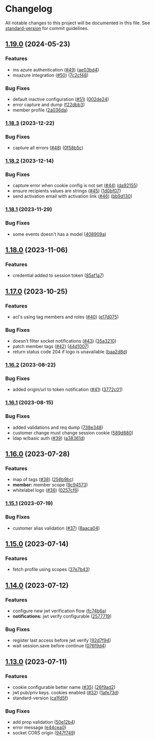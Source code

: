# Changelog

All notable changes to this project will be documented in this file. See [standard-version](https://github.com/conventional-changelog/standard-version) for commit guidelines.

## [1.19.0](https://github.com/theeye-io-team/theeye-gateway/compare/1.18.3...1.19.0) (2024-05-23)


### Features

* ms azure authentication ([#49](https://github.com/theeye-io-team/theeye-gateway/issues/49)) ([ae03bd4](https://github.com/theeye-io-team/theeye-gateway/commit/ae03bd43731d5b162291d3a6e5b565e25a536e6b))
* msazure integration ([#50](https://github.com/theeye-io-team/theeye-gateway/issues/50)) ([7c2cf48](https://github.com/theeye-io-team/theeye-gateway/commit/7c2cf483df5e33ef185fb356cb783a1651c7a76d))


### Bug Fixes

* default inactive configuration ([#51](https://github.com/theeye-io-team/theeye-gateway/issues/51)) ([002de24](https://github.com/theeye-io-team/theeye-gateway/commit/002de2497255765b282232556b941212ca0b6626))
* error capture and dump ([f22dbb3](https://github.com/theeye-io-team/theeye-gateway/commit/f22dbb31cb8c7754d786b6eddcc01892d1216984))
* member profile ([2a036da](https://github.com/theeye-io-team/theeye-gateway/commit/2a036da28db3d8c7a6fac41710521f4c0881fa32))

### [1.18.3](https://github.com/theeye-io-team/theeye-gateway/compare/1.18.2...1.18.3) (2023-12-22)


### Bug Fixes

* capture all errors ([#48](https://github.com/theeye-io-team/theeye-gateway/issues/48)) ([0f58b5c](https://github.com/theeye-io-team/theeye-gateway/commit/0f58b5c66d3be92811c4f0101acd6b9147eda712))

### [1.18.2](https://github.com/theeye-io-team/theeye-gateway/compare/1.18.1...1.18.2) (2023-12-14)


### Bug Fixes

* capture error when cookie config is not set ([#44](https://github.com/theeye-io-team/theeye-gateway/issues/44)) ([da92155](https://github.com/theeye-io-team/theeye-gateway/commit/da921555412579ef7982ad535d5003ddfc5c56f4))
* ensure recipients values are strings ([#45](https://github.com/theeye-io-team/theeye-gateway/issues/45)) ([1d0bf07](https://github.com/theeye-io-team/theeye-gateway/commit/1d0bf07b9ed55c9f41da0d49b5da9601503d234d))
* send activation email with activation link ([#46](https://github.com/theeye-io-team/theeye-gateway/issues/46)) ([bb9d130](https://github.com/theeye-io-team/theeye-gateway/commit/bb9d130525a7f1fee9fc528d1f15434217b8b53d))

### [1.18.1](https://github.com/theeye-io-team/theeye-gateway/compare/1.18.0...1.18.1) (2023-11-29)


### Bug Fixes

* some events doesn't has a model ([408909a](https://github.com/theeye-io-team/theeye-gateway/commit/408909a5fec9e60945bb84ca1c943c7282646831))

## [1.18.0](https://github.com/theeye-io-team/theeye-gateway/compare/1.17.0...1.18.0) (2023-11-06)


### Features

* credential added to session token ([85af1a7](https://github.com/theeye-io-team/theeye-gateway/commit/85af1a731cbb5cf08a462894951281afbcc7862a))

## [1.17.0](https://github.com/theeye-io-team/theeye-gateway/compare/1.16.2...1.17.0) (2023-10-25)


### Features

* acl's using tag members and roles ([#40](https://github.com/theeye-io-team/theeye-gateway/issues/40)) ([e17d075](https://github.com/theeye-io-team/theeye-gateway/commit/e17d075d40804c9bfbecdac64958f4fc4414f6af))


### Bug Fixes

* doesn't filter socket notifications ([#43](https://github.com/theeye-io-team/theeye-gateway/issues/43)) ([35a3210](https://github.com/theeye-io-team/theeye-gateway/commit/35a3210334ff38aee092db6743727480acf0d03d))
* patch member tags ([#42](https://github.com/theeye-io-team/theeye-gateway/issues/42)) ([44d1007](https://github.com/theeye-io-team/theeye-gateway/commit/44d1007ac82c899b2a3de94e6a946ce8b83cee71))
* return status code 204 if logo is unavailable ([baa2d8d](https://github.com/theeye-io-team/theeye-gateway/commit/baa2d8d79f6028c55c243da870ee7af3c407cc0f))

### [1.16.2](https://github.com/theeye-io-team/theeye-gateway/compare/1.16.1...1.16.2) (2023-08-22)


### Bug Fixes

* added origin/url to token notification ([#41](https://github.com/theeye-io-team/theeye-gateway/issues/41)) ([3772c01](https://github.com/theeye-io-team/theeye-gateway/commit/3772c0162cc60b8de4b52fd205695c21de37dd38))

### [1.16.1](https://github.com/theeye-io-team/theeye-gateway/compare/1.16.0...1.16.1) (2023-08-15)


### Bug Fixes

* added validations and req dump ([738e348](https://github.com/theeye-io-team/theeye-gateway/commit/738e3481df23d739035a687b1a3f2bc2e3508669))
* customer change must change session cookie ([589d880](https://github.com/theeye-io-team/theeye-gateway/commit/589d8806145a6646550e88ba503a705636b23165))
* ldap w/basic auth ([#39](https://github.com/theeye-io-team/theeye-gateway/issues/39)) ([a38361d](https://github.com/theeye-io-team/theeye-gateway/commit/a38361d1afdb4db27b28cf5978c56bfcc505d141))

## [1.16.0](https://github.com/theeye-io-team/theeye-gateway/compare/1.15.1...1.16.0) (2023-07-28)


### Features

* map of tags ([#38](https://github.com/theeye-io-team/theeye-gateway/issues/38)) ([256b9bc](https://github.com/theeye-io-team/theeye-gateway/commit/256b9bc29bcbee88e57d33683b9d9448304072b6))
* **member:** member scope ([9c94573](https://github.com/theeye-io-team/theeye-gateway/commit/9c94573d3c684b3218c8956a58b5ab9a72917582))
* whitelabel logo ([#36](https://github.com/theeye-io-team/theeye-gateway/issues/36)) ([0257cf6](https://github.com/theeye-io-team/theeye-gateway/commit/0257cf6606c2bcc2ce806f932fe9f9964f83f457))

### [1.15.1](https://github.com/theeye-io-team/theeye-gateway/compare/1.15.0...1.15.1) (2023-07-19)


### Bug Fixes

* customer alias validation ([#37](https://github.com/theeye-io-team/theeye-gateway/issues/37)) ([8aaca04](https://github.com/theeye-io-team/theeye-gateway/commit/8aaca04a7d4db7f3b8a3cd9903bb28a1d9d6433f))

## [1.15.0](https://github.com/theeye-io-team/theeye-gateway/compare/1.14.0...1.15.0) (2023-07-14)


### Features

* fetch profile using scopes ([37e7b43](https://github.com/theeye-io-team/theeye-gateway/commit/37e7b4394f65a0f46739d1d0a3b45f7df057c297))

## [1.14.0](https://github.com/theeye-io-team/theeye-gateway/compare/1.13.0...1.14.0) (2023-07-12)


### Features

* configure new jwt verification flow ([fc74b6a](https://github.com/theeye-io-team/theeye-gateway/commit/fc74b6a421d88e929069175739d29c202643e3b2))
* **notifications:** jwt verify configurable ([2577719](https://github.com/theeye-io-team/theeye-gateway/commit/2577719f925a032f9a5441d7c2cd857ed9d11bd5))


### Bug Fixes

* register last access before jwt verify ([92d7f94](https://github.com/theeye-io-team/theeye-gateway/commit/92d7f940a0f55b37e023a31ea2370a127965b054))
* wait session.save before continue ([076f9d4](https://github.com/theeye-io-team/theeye-gateway/commit/076f9d4667a6d705084927532c53b1afdc9a6a43))

## [1.13.0](https://github.com/theeye-io-team/theeye-gateway/compare/1.12.9...1.13.0) (2023-07-11)


### Features

* cookie configurable better name ([#35](https://github.com/theeye-io-team/theeye-gateway/issues/35)) ([26f9ad2](https://github.com/theeye-io-team/theeye-gateway/commit/26f9ad24496f7600e6047cb70fa10e82cf970331))
* jwt pub/priv keys. cookies enabled ([#32](https://github.com/theeye-io-team/theeye-gateway/issues/32)) ([1afe73d](https://github.com/theeye-io-team/theeye-gateway/commit/1afe73dc87620466fe55f951251ea5d1e11336ab))
* standard-version ([ca1fd5f](https://github.com/theeye-io-team/theeye-gateway/commit/ca1fd5f6a31592929e3edf934e3ea4bfe83a0c35))


### Bug Fixes

* add prop validation ([50e12b4](https://github.com/theeye-io-team/theeye-gateway/commit/50e12b4f0fcdf1e1635a0a5606504b75607888df))
* error message ([e44cea0](https://github.com/theeye-io-team/theeye-gateway/commit/e44cea0856cae1891939280fa2783ad7b70f3858))
* socket CORS origin ([947f749](https://github.com/theeye-io-team/theeye-gateway/commit/947f7493baab34d693092b9f7c606c24a672a471))
